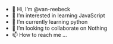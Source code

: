- 👋 Hi, I’m @van-reebeck
- 👀 I’m interested in learning JavaScript
- 🌱 I’m currently learning python
- 💞️ I’m looking to collaborate on Nothing
- 📫 How to reach me ...

<!---
van-reebeck/van-reebeck is a ✨ special ✨ repository because its `README.md` (this file) appears on your GitHub profile.
You can click the Preview link to take a look at your changes.
--->
